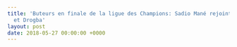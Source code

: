 ```yaml
---
title: 'Buteurs en finale de la ligue des Champions: Sadio Mané rejoint Madjer, Eto’o
  et Drogba'
layout: post
date: 2018-05-27 00:00:00 +0000
---
```

